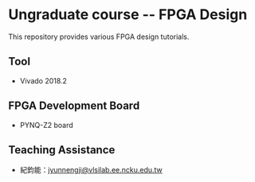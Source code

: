 Ungraduate course -- FPGA Design
=================

This repository provides various FPGA design tutorials.

## Tool
* Vivado 2018.2

## FPGA Development Board

* PYNQ-Z2 board

## Teaching Assistance

* 紀鈞能：jyunnengji@vlsilab.ee.ncku.edu.tw
